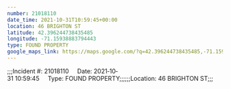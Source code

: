 ```yaml
---
number: 21018110
date_time: 2021-10-31T10:59:45+00:00
location: 46 BRIGHTON ST
latitude: 42.396244738435485
longitude: -71.15938883794443
type: FOUND PROPERTY
google_maps_link: https://maps.google.com/?q=42.396244738435485,-71.15938883794443
---
```


;;;Incident #: 21018110     Date: 2021‐10‐31 10:59:45     Type: FOUND PROPERTY;;;;;;Location: 46 BRIGHTON ST;;;
